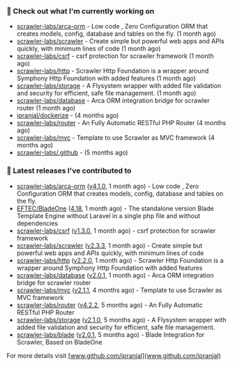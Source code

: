 ### 👷 Check out what I'm currently working on

- [scrawler-labs/arca-orm](https://github.com/scrawler-labs/arca-orm) -  Low code , Zero Configuration ORM that creates models, config, database and tables on the fly. (1 month ago)
- [scrawler-labs/scrawler](https://github.com/scrawler-labs/scrawler) - Create simple but powerful web apps and APIs quickly, with minimum lines of code (1 month ago)
- [scrawler-labs/csrf](https://github.com/scrawler-labs/csrf) - csrf protection for scrawler framework (1 month ago)
- [scrawler-labs/http](https://github.com/scrawler-labs/http) - Scrawler Http Foundation is a wrapper around Symphony Http Foundation with added features (1 month ago)
- [scrawler-labs/storage](https://github.com/scrawler-labs/storage) - A Flysystem wrapper with added file validation and security for efficient, safe file management. (1 month ago)
- [scrawler-labs/database](https://github.com/scrawler-labs/database) - Arca ORM integration bridge for scrawler router (1 month ago)
- [ipranjal/dockerize](https://github.com/ipranjal/dockerize) -  (4 months ago)
- [scrawler-labs/router](https://github.com/scrawler-labs/router) - An Fully Automatic RESTful PHP Router (4 months ago)
- [scrawler-labs/mvc](https://github.com/scrawler-labs/mvc) - Template to use Scrawler as MVC framework (4 months ago)
- [scrawler-labs/.github](https://github.com/scrawler-labs/.github) -  (5 months ago)

### 🔭 Latest releases I've contributed to

- [scrawler-labs/arca-orm](https://github.com/scrawler-labs/arca-orm) ([v4.1.0](https://github.com/scrawler-labs/arca-orm/releases/tag/v4.1.0), 1 month ago) -  Low code , Zero Configuration ORM that creates models, config, database and tables on the fly.
- [EFTEC/BladeOne](https://github.com/EFTEC/BladeOne) ([4.18](https://github.com/EFTEC/BladeOne/releases/tag/4.18), 1 month ago) - The standalone version Blade Template Engine without Laravel in a single php file and without dependencies
- [scrawler-labs/csrf](https://github.com/scrawler-labs/csrf) ([v1.3.0](https://github.com/scrawler-labs/csrf/releases/tag/v1.3.0), 1 month ago) - csrf protection for scrawler framework
- [scrawler-labs/scrawler](https://github.com/scrawler-labs/scrawler) ([v2.3.3](https://github.com/scrawler-labs/scrawler/releases/tag/v2.3.3), 1 month ago) - Create simple but powerful web apps and APIs quickly, with minimum lines of code
- [scrawler-labs/http](https://github.com/scrawler-labs/http) ([v2.2.0](https://github.com/scrawler-labs/http/releases/tag/v2.2.0), 1 month ago) - Scrawler Http Foundation is a wrapper around Symphony Http Foundation with added features
- [scrawler-labs/database](https://github.com/scrawler-labs/database) ([v2.0.1](https://github.com/scrawler-labs/database/releases/tag/v2.0.1), 1 month ago) - Arca ORM integration bridge for scrawler router
- [scrawler-labs/mvc](https://github.com/scrawler-labs/mvc) ([v2.1.1](https://github.com/scrawler-labs/mvc/releases/tag/v2.1.1), 4 months ago) - Template to use Scrawler as MVC framework
- [scrawler-labs/router](https://github.com/scrawler-labs/router) ([v4.2.2](https://github.com/scrawler-labs/router/releases/tag/v4.2.2), 5 months ago) - An Fully Automatic RESTful PHP Router
- [scrawler-labs/storage](https://github.com/scrawler-labs/storage) ([v2.1.0](https://github.com/scrawler-labs/storage/releases/tag/v2.1.0), 5 months ago) - A Flysystem wrapper with added file validation and security for efficient, safe file management.
- [scrawler-labs/blade](https://github.com/scrawler-labs/blade) ([v2.0.1](https://github.com/scrawler-labs/blade/releases/tag/v2.0.1), 5 months ago) - Blade Integration for Scrawler, Based on BladeOne

For more details visit [www.github.com/ipranjal](www.github.com/ipranjal)

